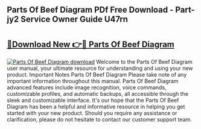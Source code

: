 ## Parts Of Beef Diagram PDf Free Download - Part-jy2 Service Owner Guide U47rn

# <h2><a href="http://dfnyv1w.blite.top/?on=Parts+Of+Beef+Diagram">🔗Download New 👉🔴 Parts Of Beef Diagram</a></h2>

[![Parts Of Beef Diagram download](https://i.imgur.com/lujVjoI.png)](http://dfnyv1w.blite.top/?on=Parts+Of+Beef+Diagram)
Welcome to the Parts Of Beef Diagram user manual, your ultimate resource for understanding and using your new product. Important Notes Parts Of Beef Diagram Please take note of any important information throughout this manual. Parts Of Beef Diagram advanced features include image recognition, voice commands, customizable profiles, and automatic backups, all accessible through the sleek and customizable interface. It's our hope that the Parts Of Beef Diagram has been a helpful and informative resource in helping you get started with your new product. Should you require any assistance or clarification, please do not hesitate to contact our customer support team.
